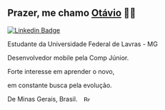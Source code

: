 ## Prazer, me chamo [Otávio](https://github.com/otaviosbampato/) 👨‍💻

[![Linkedin Badge](https://img.shields.io/badge/-LinkedIn-0e76a8?style=flat-square&logo=Linkedin&logoColor=white)](https://www.linkedin.com/in/otavio-sbampato/)

Estudante da Universidade Federal de Lavras - MG

Desenvolvedor mobile pela Comp Júnior.

Forte interesse em aprender o novo,

em constante busca pela evolução.

De Minas Gerais, Brasil. <img src="https://flagpedia.net/data/flags/h80/br.png" alt="Brazil Flag" width="17" height="12" style="margin-left: 10px;">
